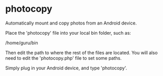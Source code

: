 # photocopy
Automatically mount and copy photos from an Android device.

Place the 'photocopy' file into your local bin folder, such as:

/home/guru/bin

Then edit the path to where the rest of the files are located.  You will also
need to edit the 'photocopy.php' file to set some paths.

Simply plug in your Android device, and type 'photocopy'.

